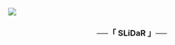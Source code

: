 <a href="https://t.me/ccszcc"><img src="https://user-images.githubusercontent.com/73097560/115834477-dbab4500-a447-11eb-908a-139a6edaec5c.gif"></a>

<h3 align="center">
    ──「 SLiDaR 」──
</h3>
